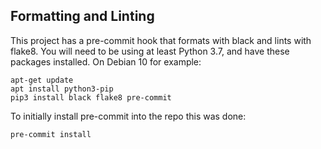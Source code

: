## Formatting and Linting

This project has a pre-commit hook that formats with black and lints with flake8. You will need to be using at least Python 3.7, and have these packages installed. On Debian 10 for example:
```
apt-get update
apt install python3-pip
pip3 install black flake8 pre-commit
```

To initially install pre-commit into the repo this was done:
```
pre-commit install
```